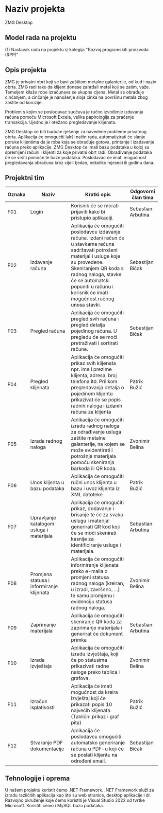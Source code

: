 <!--
**(ERASMUS students please see the english version (README_ENG.md) of this document)**


 Inicijalne upute za prijavu 1. projekta iz kolegija Testiranje i kvaliteta programskih proizvoda

Poštovane kolegice i kolege, 

čestitamo vam jer ste uspješno prijavili svoj projektni tim na kolegiju Testiranje i kvaliteta programskih proizvoda, te je za vas automatski kreiran repozitorij koji ćete koristiti za verzioniranje vašega koda, testova, ali i za pisanje dokumentacije.

Ovaj dokument (README.md) predstavlja **osobnu iskaznicu vašeg projekta**. Vaš prvi zadatak je **prijaviti vlastiti projektni prijedlog** na način da ćete prijavu vašeg projekta, sukladno uputama danim u ovom tekstu, napisati upravo u ovaj dokument, umjesto ovoga teksta.

Za upute o sintaksi koju možete koristiti u ovom dokumentu i kod pisanje vaše projektne dokumentacije pogledajte [ovaj link](https://guides.github.com/features/mastering-markdown/).
Sav programski kod i testove je potrebno verzionirati u glavnoj **master** grani i **obvezno** smjestiti u mapu Software. Sve artefakte (npr. slike) koje ćete koristiti u vašoj dokumentaciju obvezno verzionirati u posebnoj grani koja je već kreirana i koja se naziva **master-docs** i smjestiti u mapu Documentation.

Povratnu informaciju na samu prijavu tima i projekta, kao i na završnu predaju ćete od nastavnika dobiti kroz sekciju Discussions (također dostupnu na GitHubu vašeg projekta). A sada, vrijeme je da prijavite vaš projekt. Za prijavu vašeg projektnog prijedloga molimo vas koristite **predložak** koji je naveden u nastavku, a započnite tako da kliknete na *olovku* u desnom gornjem kutu ovoga dokumenta :) 
-->

# Naziv projekta
ZMG Desktop

## Model rada na projektu
(1) Nastavak rada na projektu iz kolegija "Razvoj programskih proizvoda (RPP)"
<!-- (Ovdje navedite model rada na projektu, pri čemu su dostupne opcije: , (2) Rad na projektu u suradnji s nastavnicima, (3) Rad na projektu u suradnji s industrijom. -->

## Opis projekta
ZMG je privatni obrt koji se bavi zaštitom metalne galanterije, od kud i naziv obrta.
ZMG radi tako da klijent donese zahrđali metal koji se zatim, važe. Temeljem kilaže robe izračunava se ukupna cijena. Metal se obrađuje cinčanjem, a cinčanje je nanošenje sloja cinka na površinu metala zbog zaštite od korozije.

Problem s kojim se poslodavac suočava je ručno izvođenje izdavanja računa pomoću Microsoft Excela, velika papirologija za praćenje transakcija. Ujedno je i otežano pregledavanje klijenata.

ZMG Desktop će biti buduće rješenje za navedene probleme privatnog obrta. Aplikacija će omogućiti lakši način rada, automatizirati će slanje poruke klijentima da je roba koja se obrađuje gotova, printanje i izadavanje računa preko aplikacije. ZMG Desktop će imati bazu podataka u kojoj su spremljeni računi i klijenti za koje privatni obrt radi. Obrađivanje podataka će se vršiti pomoće te baze podataka. Poslodavac će imati mogućnost pregledavanja obračuna kroz cijeli tjedan, nekoliko mjeseci ili godinu dana.


## Projektni tim

Oznaka | Naziv | Kratki opis | Odgovorni član tima
------ | ----- | ----------- | -------------------
F01 | Login | Korisnik će se morati prijaviti kako bi pristupio aplikaciji. | Sebastian Arbutina
F02 | Izdavanje računa | Aplikacija će omogućiti poslodavcu izdavanje računa. Izdani račun će u stavkama računa sadržavati potrošeni materijal i usluge koje su provedene. Skeniranjem QR koda s radnog naloga, stavke će se automatski popuniti u računu i korisnik će imati mogućnost ručnog unosa stavki. | Sebastijan Bičak
F03 | Pregled računa | Aplikacija će omogućiti pregled svih računa i pregled detalja pojedinog računa. U pregledu će se moći pretraživati i sortirati račune. | Sebastijan Bičak
F04 | Pregled klijenata | Aplikacija će omogućiti prikaz svih klijenata npr. ime i prezime klijenta, adresa, broj telefona itd. Prilikom pregledavanja detalja o pojedinom klijentu prikazivat će se popis radnih naloga i izdanih računa za klijenta | Patrik Bužić
F05 | Izrada radnog naloga | Aplikacija će omogućiti izradu radnog naloga za odrađivanje usluga zaštite metalne galanterije, na kojem se može evidentirati i potrošnja materijala pomoću skeniranja barkoda ili QR koda. | Zvonimir Belina
F06 | Unos klijenta u bazu podataka| Aplikacija će omogućiti ručni unos klijenta u bazu i uvoz klijenta iz XML datoteke.  | Patrik Bužić
F07 | Upravljanje katalogom usluga i materijala  | Aplikacija će omogućiti prikaz, dodavanje i brisanje te će za svaku uslugu i materijal generirati QR kod  koji će se moći skenirati kasnije za identificiranje usluge i materijala. | Sebastian Arbutina
F08 | Promjena statusa i informiranje klijenata | Aplikacija će omogućiti informiranje klijenata preko e-maila o promjeni statusa radnog naloga (kreiran, u izradi, završeno, ...) te samu promjenu i evidenciju statusa radnog naloga. | Zvonimir Belina
F09 | Zaprimanje materijala | Aplikacija će omogućiti skeniranje QR koda za zaprimanje materijala i generirat će dokument primka | Sebastian Arbutina
F10 | Izrada izvještaja | Aplikacija će omogućiti izradu izvještaja, koji će po statusima prikazivati radne naloge preko tablica i grafova. | Zvonimir Belina
F11 | Izračun isplativosti | Aplikacija će imati mogućnost da kreira izvještaj koji će prikazati popis 10 najvećih klijenata. (Tablični prikaz i graf pita)  | Patrik Bužić
F12 | Stvaranje PDF dokumentacije | Aplikacija će poslodavcu omogućiti automatsko generiranje računa u PDF-u koji će se poslati klijentu na određeni email. | Sebastijan Bičak

## Tehnologije i oprema
U našem projektu koristit ćemo .NET Framework. .NET Framework služi za izradu različitih aplikacija kao što su web stranice, desktop aplikacije i dr. Razvojno okruženje koje ćemo koristiti je Visual Studio 2022 od tvrtke Microsoft. Koristiti ćemo i MySQL bazu podataka.
